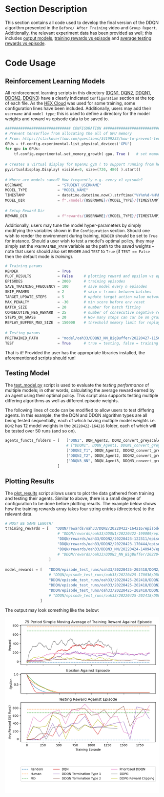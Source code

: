 # Section Description
This section contains all code used to develop the final version of the DDQN algorithm presented in the `Before/ After Training` video and `Group Report`. Additionally, the relevant experiment data has been provided as well; this includes [output models](model/oah33/DDQN3_NN/20220424-140943/episode_900.h5), [training rewards vs episode](rewards/oah33/DDQN3_NN/20220424-140943/episode_900.csv) and [average testing rewards vs episode](episode_test_runs/oah33/20220425-202418/DDQN3_NN/episode_run_rewards.csv).

# Code Usage

## Reinforcement Learning Models
All reinforcement learning scripts in this directory ([DQN1](DDQN1.py), [DQN2](DDQN2.py), [DDQN1](DDQN1.py), [DDQN2](DDQN2.py), [DDQN3](DDQN3.py)) have a clearly indicated `Configuration` section at the top of each file. As the [HEX Cloud](https://hex.cs.bath.ac.uk/) was used for some training, some configuration lines have been included. Additionally, users may add their `username` and `model type`; this is used to define a directory for the model weights and reward vs episode data to be saved to.

```python
############################## CONFIGURATION ##################################
# Prevent tensorflow from allocating the all of GPU memory
# From: https://stackoverflow.com/questions/34199233/how-to-prevent-tensorflow-from-allocating-the-totality-of-a-gpu-memory
GPUs = tf.config.experimental.list_physical_devices('GPU')
for gpu in GPUs:
    tf.config.experimental.set_memory_growth( gpu, True )   # set memory growth option

# Creates a virtual display for OpenAI gym ( to support running from headless servers)
pyvirtualdisplay.Display( visible=0, size=(720, 480) ).start()

# Where are models saved? How frequently e.g. every x1 episode?
USERNAME                = "STUDENT_USERNAME"
MODEL_TYPE              = "MODEL_NAME"
TIMESTAMP               = datetime.datetime.now().strftime("%Y%m%d-%H%M%S")
MODEL_DIR               = f"./model/{USERNAME}/{MODEL_TYPE}/{TIMESTAMP}/"

# Setup Reward Dir
REWARD_DIR              = f"rewards/{USERNAME}/{MODEL_TYPE}/{TIMESTAMP}/"
```

Additionally, users may tune the model hyper-parameters by simply modifying the variables shown in the `Configuration` section. Should one wish to render the environment during training, `RENDER` should be set to `True` for instance. Should a user wish to test a model's optimal policy, they may simply set the `PRETRAINED_PATH` variable as the path to the saved weights – note that users should also set `RENDER` and `TEST` to `True` (if `TEST == False` then the default mode is *training*).

``` python
# Training params
RENDER                  = True
PLOT_RESULTS            = False     # plotting reward and epsilon vs epsiode (graphically) NOTE: THIS WILL PAUSE TRAINING AT PLOT EPISODE!
EPISODES                = 2000      # training episodes
SAVE_TRAINING_FREQUENCY = 100       # save model every n episodes
SKIP_FRAMES             = 2         # skip n frames between batches
TARGET_UPDATE_STEPS     = 5         # update target action value network every n EPISODES
MAX_PENALTY             = -30       # min score before env reset
BATCH_SIZE              = 20        # number for batch fitting
CONSECUTIVE_NEG_REWARD  = 25        # number of consecutive negative rewards before terminating episode
STEPS_ON_GRASS          = 20        # How many steps can car be on grass for (steps == states)
REPLAY_BUFFER_MAX_SIZE  = 150000    # threshold memory limit for replay buffer (old version was 10000)

# Testing params
PRETRAINED_PATH         = "model/oah33/DDQN3_NN_BigBuffer/20220427-115058/episode_400.h5"
TEST                    = True      # true = testing, false = training
```

That is it! Provided the user has the appropriate libraries installed, the aforementioned scripts should run!

## Testing Model
The [test_model.py](test_model.py) script is used to evaluate the *testing performance* of multiple models; in other words, calculating the average reward earned by an agent using their optimal policy. This script also supports testing multiple differing algorithms as well as different episode weights.

The following lines of code can be modified to allow users to test differing agents. In this example, the the DQN and DDQN algorithm types are all being tested sequentially, each of which having multiple model weights i.e. `DQN2` has 12 model weights in the `20220422-164216` folder, each of which will be tested over 50 runs (and so on).
```python
agents_functs_folders = [   ["DQN2", DQN_Agent2, DQN2_convert_greyscale, "DDQN/model/oah33/DQN2/20220422-164216"],
                            # ["DDQN1", DDQN_Agent1, DDQN1_convert_greyscale, "DDQN/model/oah33/DDQN1/20220422-190009"],
                            ["DDQN2_T1", DDQN_Agent2, DDQN2_convert_greyscale, "DDQN/model/oah33/DDQN2/20220423-122311"],
                            ["DDQN2_T2", DDQN_Agent2, DDQN2_convert_greyscale, "DDQN/model/oah33/DDQN2/20220423-170444"],
                            ["DDQN3_NN", DDQN_Agent3, DDQN3_convert_greyscale, "DDQN/model/oah33/DDQN3_NN/20220424-140943"],
                        ]
```

## Plotting Results
The [plot_results](plot_results.py) script allows users to plot the data gathered from training and testing their agents. Similar to above, there is a small degree of configuration to be done before plotting results. The example below shows how the training rewards array takes four string entries (directories) to the relevant data.

```python
# MUST BE SAME LENGTH!
training_rewards = [   "DDQN/rewards/oah33/DQN2/20220422-164216/episode_1200.csv",
                        # "DDQN/rewards/oah33/DDQN1/20220422-190009/episode_300.csv",
                        "DDQN/rewards/oah33/DDQN2/20220423-122311/episode_1900.csv",
                        "DDQN/rewards/oah33/DDQN2/20220423-170444/episode_1900.csv",
                        "DDQN/rewards/oah33/DDQN3_NN/20220424-140943/episode_1900.csv",
                        # "DDQN/rewards/oah33/DDQN3_NN_BigBuffer/20220427-115058/episode_500.csv"
                    ]

model_rewards = [   "DDQN/episode_test_runs/oah33/20220425-202418/DQN2/episode_run_rewards.csv",
                    # "DDQN/episode_test_runs/oah33/20220425-170036/DDQN1/episode_run_rewards.csv",
                    "DDQN/episode_test_runs/oah33/20220425-202418/DDQN2_T1/episode_run_rewards.csv",
                    "DDQN/episode_test_runs/oah33/20220425-202418/DDQN2_T2/episode_run_rewards.csv",
                    "DDQN/episode_test_runs/oah33/20220425-202418/DDQN3_NN/episode_run_rewards.csv",
                    # "DDQN/episode_test_runs/oah33/20220425-202418/DDQN3_NN/episode_run_rewards.csv"
                ]
```

The output may look something like the below:

![DQN, DDQN](/imgs/results.png "Discrete Action Space RL Approaches")

